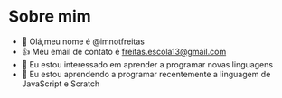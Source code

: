 # Sobre mim
- 👋 Olá,meu nome é @imnotfreitas
- :+1: Meu email de contato é freitas.escola13@gmail.com
- 👀 Eu estou interessado em aprender a programar  novas linguagens
- 🌱 Eu estou aprendendo a programar recentemente a linguagem de JavaScript e Scratch

<!---
imnotfreitas/imnotfreitas is a ✨ special ✨ repository because its `README.md` (this file) appears on your GitHub profile.
You can click the Preview link to take a look at your changes.
--->
